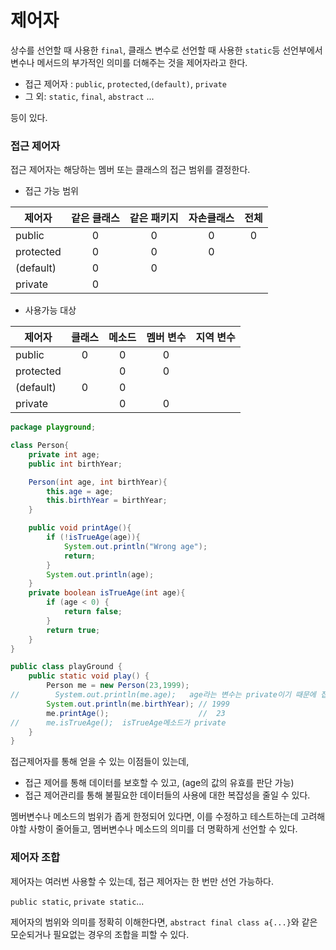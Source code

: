 # 제어자

상수를 선언할 때 사용한 `final`, 클래스 변수로 선언할 때 사용한 `static`등 선언부에서 변수나 메서드의 부가적인 의미를 더해주는 것을 제어자라고 한다.

- 접근 제어자 : `public`, `protected`,`(default)`, `private`
- 그 외: `static`, `final`, `abstract` ...

등이 있다.

### 접근 제어자

접근 제어자는 해당하는 멤버 또는 클래스의 접근 범위를 결정한다.



- 접근 가능 범위

| 제어자    | 같은 클래스 | 같은 패키지 | 자손클래스 | 전체 |
| --------- | :---------: | :---------: | :--------: | :--: |
| public    |      0      |      0      |     0      |  0   |
| protected |      0      |      0      |     0      |      |
| (default) |      0      |      0      |            |      |
| private   |      0      |             |            |      |



- 사용가능 대상

| 제어자    | 클래스 | 메소드 | 멤버 변수 | 지역 변수 |
| --------- | :----: | :----: | :-------: | :-------: |
| public    |   0    |   0    |     0     |           |
| protected |        |   0    |     0     |           |
| (default) |   0    |   0    |           |           |
| private   |        |   0    |     0     |           |



 ```java
 package playground;
 
 class Person{
     private int age;
     public int birthYear;
 
     Person(int age, int birthYear){
         this.age = age;
         this.birthYear = birthYear;
     }
 
     public void printAge(){
         if (!isTrueAge(age)){
             System.out.println("Wrong age");
             return;
         }
         System.out.println(age);
     }
     private boolean isTrueAge(int age){
         if (age < 0) {
             return false;
         }
         return true;
     }
 }
 
 public class playGround {
     public static void play() {
         Person me = new Person(23,1999);
 //        System.out.println(me.age);   age라는 변수는 private이기 때문에 접근 불가
         System.out.println(me.birthYear); // 1999
         me.printAge();                    //  23
 //      me.isTrueAge();  isTrueAge메소드가 private
     }
 }
 ```

접근제어자를 통해 얻을 수 있는 이점들이 있는데,

- 접근 제어를 통해 데이터를 보호할 수 있고, (age의 값의 유효를 판단 가능)
- 접근 제어관리를 통해 불필요한 데이터들의 사용에 대한 복잡성을 줄일 수 있다.

멤버변수나 메소드의 범위가 좁게 한정되어 있다면, 이를 수정하고 테스트하는데 고려해야할 사항이 줄어들고, 멤버변수나 메소드의 의미를 더 명확하게 선언할 수 있다.

### 제어자 조합

제어자는 여러번 사용할 수 있는데, 접근 제어자는 한 번만 선언 가능하다.

`public static`, `private static`...

제어자의 범위와 의미를 정확히 이해한다면, `abstract final class a{...}`와 같은 모순되거나 필요없는 경우의 조합을 피할 수 있다.

